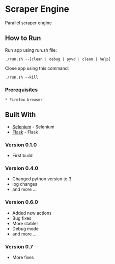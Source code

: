 # Scraper Engine

Parallel scraper engine

## How to Run
Run app using run.sh file:

```
./run.sh --[clean | debug | pyvd | clean | help]
```

Close app using this command:
```
./run.sh --kill
```

### Prerequisites

```
* Firefox browser
```
## Built With

* [Selenium](http://www.seleniumhq.org) - Selenium
* [Flask](http://flask.pocoo.org) - Flask

### Version 0.1.0
- First build

### Version 0.4.0
- Changed python version to 3
- log changes
- and more ...

### Version 0.6.0
- Added new actions
- Bug fixes
- More stable!
- Debug mode
- and more ...

### Version 0.7
- More fixes
